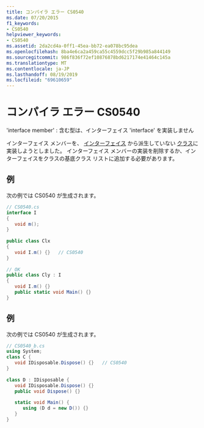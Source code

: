 ```yaml
---
title: コンパイラ エラー CS0540
ms.date: 07/20/2015
f1_keywords:
- CS0540
helpviewer_keywords:
- CS0540
ms.assetid: 2da2cd4a-0ff1-45ea-bb72-ea078bc95dea
ms.openlocfilehash: 8ba4e6ca2a459ca55c4559dcc5f29b985a844149
ms.sourcegitcommit: 986f836f72ef10876878bd6217174e41464c145a
ms.translationtype: MT
ms.contentlocale: ja-JP
ms.lasthandoff: 08/19/2019
ms.locfileid: "69610659"
---
```

# <a name="compiler-error-cs0540"></a>コンパイラ エラー CS0540
'interface member' : 含む型は、インターフェイス 'interface' を実装しません  
  
 インターフェイス メンバーを、 [インターフェイス](../language-reference/keywords/class.md) から派生していない [クラス](../language-reference/keywords/interface.md)に実装しようとしました。 インターフェイス メンバーの実装を削除するか、インターフェイスをクラスの基底クラス リストに追加する必要があります。  
  
## <a name="example"></a>例  
 次の例では CS0540 が生成されます。  
  
```csharp  
// CS0540.cs  
interface I  
{  
   void m();  
}  
  
public class Clx  
{  
   void I.m() {}   // CS0540  
}  
  
// OK  
public class Cly : I  
{  
   void I.m() {}  
   public static void Main() {}  
}  
```  
  
## <a name="example"></a>例  
 次の例では CS0540 が生成されます。  
  
```csharp  
// CS0540_b.cs  
using System;  
class C {  
   void IDisposable.Dispose() {}   // CS0540  
}  
  
class D : IDisposable {  
   void IDisposable.Dispose() {}  
   public void Dispose() {}  
  
   static void Main() {  
      using (D d = new D()) {}  
   }  
}  
```
